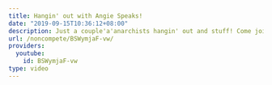 ```yaml
---
title: Hangin' out with Angie Speaks!
date: "2019-09-15T10:36:12+08:00"
description: Just a couple'a'anarchists hangin' out and stuff! Come join us!
url: /noncompete/BSWymjaF-vw/
providers:
  youtube:
    id: BSWymjaF-vw
type: video
---
```

